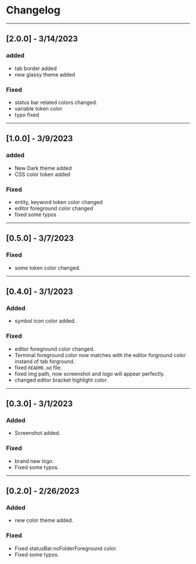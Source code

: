 # Changelog


---------------------------
## [2.0.0] - 3/14/2023

### added
* tab border added
* new glassy theme added
### Fixed
* status bar related colors changed.
* variable token color
* typo fixed


---------------------------
## [1.0.0] - 3/9/2023

### added
* New Dark theme added
* CSS color token added
### Fixed
* entity, keyword token color changed
* editor foreground color changed
* fixed some typos


---------------------------
## [0.5.0] - 3/7/2023

### Fixed
* some token color changed.


---------------------------
## [0.4.0] - 3/1/2023

### Added
* symbol icon color added.
### Fixed
* editor foreground color changed.
* Terminal foreground color now matches with the editor forground color instand of tab forground.
* fixed `README.md` file.
* fixed img path, now screenshot and logo will appear perfectly.
* changed editor bracket highlight color.


---------------------------
## [0.3.0] - 3/1/2023

### Added
* Screenshot added.
### Fixed
* brand new logo.
* Fixed some typos.


---------------------------
## [0.2.0] - 2/26/2023

### Added
* new color theme added.
### Fixed
* Fixed statusBar.noFolderForeground color.
* Fixed some typos.